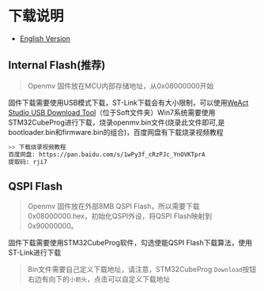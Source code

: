 # 下载说明

* [English Version](./README.md)

## Internal Flash(推荐)

> Openmv 固件放在MCU内部存储地址，从0x08000000开始

固件下载需要使用USB模式下载，ST-Link下载会有大小限制，可以使用[WeAct Studio USB Download Tool](https://github.com/WeAct-TC/WeAct-Studio-Product.git)（位于Soft文件夹）Win7系统需要使用STM32CubeProg进行下载，烧录openmv.bin文件(烧录此文件即可,是bootloader.bin和firmware.bin的组合)，百度网盘有下载烧录视频教程

``` bash
>> 下载烧录视频教程
百度网盘: https://pan.baidu.com/s/1wPy3f_cRzPJc_YnOVKTprA 
提取码: rji7
```

## QSPI Flash

> Openmv 固件放在外部8MB QSPI Flash，所以需要下载0x08000000.hex，初始化QSPI外设，将QSPI Flash映射到0x90000000。

固件下载需要使用STM32CubeProg软件，勾选使能QSPI Flash下载算法，使用ST-Link进行下载

> Bin文件需要自己定义下载地址，请注意，STM32CubeProg `Download`按钮右边有向下的`小箭头`，点击可以自定义下载地址
